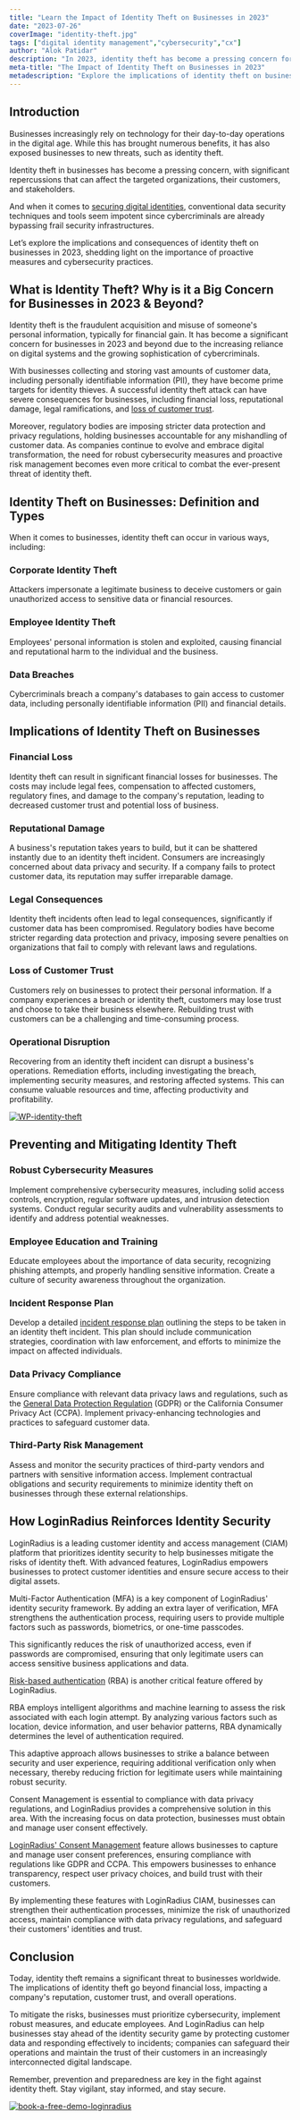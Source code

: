 ```yaml
---
title: "Learn the Impact of Identity Theft on Businesses in 2023"
date: "2023-07-26"
coverImage: "identity-theft.jpg"
tags: ["digital identity management","cybersecurity","cx"]
author: "Alok Patidar"
description: "In 2023, identity theft has become a pressing concern for businesses, posing significant risks and consequences. This blog explores the implications of identity theft, including financial loss, reputational damage, and legal consequences. Discover the importance of proactive measures and cybersecurity practices to mitigate the risks."
meta-title: "The Impact of Identity Theft on Businesses in 2023"
metadescription: "Explore the implications of identity theft on businesses in 2023 & beyond and learn why businesses must take proactive measures to reinforce identity security."
---
```

## Introduction

Businesses increasingly rely on technology for their day-to-day operations in the digital age. While this has brought numerous benefits, it has also exposed businesses to new threats, such as identity theft. 

Identity theft in businesses has become a pressing concern, with significant repercussions that can affect the targeted organizations, their customers, and stakeholders. 

And when it comes to [securing digital identities](https://www.loginradius.com/blog/identity/securing-digital-frontier-using-ai/), conventional data security techniques and tools seem impotent since cybercriminals are already bypassing frail security infrastructures. 

Let’s explore the implications and consequences of identity theft on businesses in 2023, shedding light on the importance of proactive measures and cybersecurity practices.

## What is Identity Theft? Why is it a Big Concern for Businesses in 2023 & Beyond? 

Identity theft is the fraudulent acquisition and misuse of someone's personal information, typically for financial gain. It has become a significant concern for businesses in 2023 and beyond due to the increasing reliance on digital systems and the growing sophistication of cybercriminals. 

With businesses collecting and storing vast amounts of customer data, including personally identifiable information (PII), they have become prime targets for identity thieves. A successful identity theft attack can have severe consequences for businesses, including financial loss, reputational damage, legal ramifications, and [loss of customer trust](https://www.loginradius.com/blog/identity/loginradius-creates-trusted-digital-experience/). 

Moreover, regulatory bodies are imposing stricter data protection and privacy regulations, holding businesses accountable for any mishandling of customer data. As companies continue to evolve and embrace digital transformation, the need for robust cybersecurity measures and proactive risk management becomes even more critical to combat the ever-present threat of identity theft.

## Identity Theft on Businesses: Definition and Types

When it comes to businesses, identity theft can occur in various ways, including:

### Corporate Identity Theft

Attackers impersonate a legitimate business to deceive customers or gain unauthorized access to sensitive data or financial resources.

### Employee Identity Theft

Employees' personal information is stolen and exploited, causing financial and reputational harm to the individual and the business.

### Data Breaches

Cybercriminals breach a company's databases to gain access to customer data, including personally identifiable information (PII) and financial details.

## Implications of Identity Theft on Businesses

### Financial Loss

Identity theft can result in significant financial losses for businesses. The costs may include legal fees, compensation to affected customers, regulatory fines, and damage to the company's reputation, leading to decreased customer trust and potential loss of business.

### Reputational Damage

A business's reputation takes years to build, but it can be shattered instantly due to an identity theft incident. Consumers are increasingly concerned about data privacy and security. If a company fails to protect customer data, its reputation may suffer irreparable damage.

### Legal Consequences

Identity theft incidents often lead to legal consequences, significantly if customer data has been compromised. Regulatory bodies have become stricter regarding data protection and privacy, imposing severe penalties on organizations that fail to comply with relevant laws and regulations.

### Loss of Customer Trust

Customers rely on businesses to protect their personal information. If a company experiences a breach or identity theft, customers may lose trust and choose to take their business elsewhere. Rebuilding trust with customers can be a challenging and time-consuming process.

### Operational Disruption

Recovering from an identity theft incident can disrupt a business's operations. Remediation efforts, including investigating the breach, implementing security measures, and restoring affected systems. This can consume valuable resources and time, affecting productivity and profitability.

[![WP-identity-theft](WP-identity-theft.png)](https://www.loginradius.com/resource/ciam-role-in-customer-trust/)

## Preventing and Mitigating Identity Theft

### Robust Cybersecurity Measures

Implement comprehensive cybersecurity measures, including solid access controls, encryption, regular software updates, and intrusion detection systems. Conduct regular security audits and vulnerability assessments to identify and address potential weaknesses.

### Employee Education and Training

Educate employees about the importance of data security, recognizing phishing attempts, and properly handling sensitive information. Create a culture of security awareness throughout the organization.

### Incident Response Plan

Develop a detailed [incident response plan](https://www.loginradius.com/blog/identity/difference-between-incident-response-disaster-recovery/) outlining the steps to be taken in an identity theft incident. This plan should include communication strategies, coordination with law enforcement, and efforts to minimize the impact on affected individuals.

### Data Privacy Compliance

Ensure compliance with relevant data privacy laws and regulations, such as the [General Data Protection Regulation](https://www.loginradius.com/gdpr-and-privacy/) (GDPR) or the California Consumer Privacy Act (CCPA). Implement privacy-enhancing technologies and practices to safeguard customer data.

### Third-Party Risk Management

Assess and monitor the security practices of third-party vendors and partners with sensitive information access. Implement contractual obligations and security requirements to minimize identity theft on businesses through these external relationships.

## How LoginRadius Reinforces Identity Security

LoginRadius is a leading customer identity and access management (CIAM) platform that prioritizes identity security to help businesses mitigate the risks of identity theft. With advanced features, LoginRadius empowers businesses to protect customer identities and ensure secure access to their digital assets.

Multi-Factor Authentication (MFA) is a key component of LoginRadius' identity security framework. By adding an extra layer of verification, MFA strengthens the authentication process, requiring users to provide multiple factors such as passwords, biometrics, or one-time passcodes. 

This significantly reduces the risk of unauthorized access, even if passwords are compromised, ensuring that only legitimate users can access sensitive business applications and data.

[Risk-based authentication](https://www.loginradius.com/blog/identity/risk-based-authentication/) (RBA) is another critical feature offered by LoginRadius. 

RBA employs intelligent algorithms and machine learning to assess the risk associated with each login attempt. By analyzing various factors such as location, device information, and user behavior patterns, RBA dynamically determines the level of authentication required. 

This adaptive approach allows businesses to strike a balance between security and user experience, requiring additional verification only when necessary, thereby reducing friction for legitimate users while maintaining robust security.

Consent Management is essential to compliance with data privacy regulations, and LoginRadius provides a comprehensive solution in this area. With the increasing focus on data protection, businesses must obtain and manage user consent effectively. 

[LoginRadius' Consent Management](https://www.loginradius.com/consent-management/) feature allows businesses to capture and manage user consent preferences, ensuring compliance with regulations like GDPR and CCPA. This empowers businesses to enhance transparency, respect user privacy choices, and build trust with their customers.

By implementing these features with LoginRadius CIAM, businesses can strengthen their authentication processes, minimize the risk of unauthorized access, maintain compliance with data privacy regulations, and safeguard their customers' identities and trust. 

## Conclusion

Today, identity theft remains a significant threat to businesses worldwide. The implications of identity theft go beyond financial loss, impacting a company's reputation, customer trust, and overall operations. 

To mitigate the risks, businesses must prioritize cybersecurity, implement robust measures, and educate employees. And LoginRadius can help businesses stay ahead of the identity security game by protecting customer data and responding effectively to incidents; companies can safeguard their operations and maintain the trust of their customers in an increasingly interconnected digital landscape.

Remember, prevention and preparedness are key in the fight against identity theft. Stay vigilant, stay informed, and stay secure.

[![book-a-free-demo-loginradius](../../assets/book-a-demo-loginradius.png)](https://www.loginradius.com/book-a-demo/)

